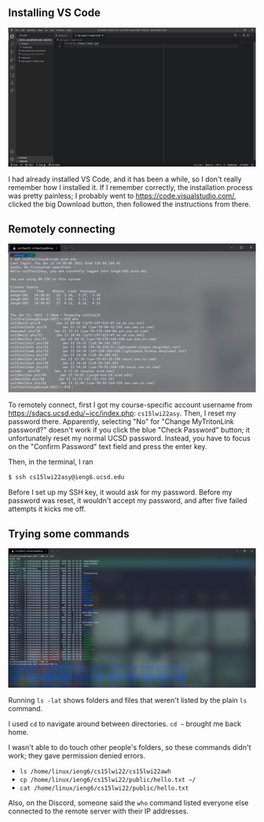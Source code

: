 ## Installing VS Code

![VS Code](./images/report2-vscode.png)

I had already installed VS Code, and it has been a while, so I don't really
remember how I installed it. If I remember correctly, the installation process
was pretty painless; I probably went to https://code.visualstudio.com/, clicked
the big Download button, then followed the instructions from there.

## Remotely connecting

![Using SSH to remotely connect in the terminal](./images/report2-ssh.png)

To remotely connect, first I got my course-specific account username from
https://sdacs.ucsd.edu/~icc/index.php: `cs15lwi22asy`. Then, I reset my password
there. Apparently, selecting "No" for "Change MyTritonLink password?" doesn't
work if you click the blue "Check Password" button; it unfortunately reset my
normal UCSD password. Instead, you have to focus on the "Confirm Password" text
field and press the enter key.

Then, in the terminal, I ran

```sh
$ ssh cs15lwi22asy@ieng6.ucsd.edu
```

Before I set up my SSH key, it would ask for my password. Before my password was
reset, it wouldn't accept my password, and after five failed attempts it kicks
me off.

## Trying some commands

![`ls -lat`, `cd ..`, and `ls` ran over the remote command](./images/report2-commands.png)

Running `ls -lat` shows folders and files that weren't listed by the plain `ls`
command.

I used `cd` to navigate around between directories. `cd ~` brought me back home.

I wasn't able to do touch other people's folders, so these commands didn't work; they gave permission denied errors.

- `ls /home/linux/ieng6/cs15lwi22/cs15lwi22awh`
- `cp /home/linux/ieng6/cs15lwi22/public/hello.txt ~/`
- `cat /home/linux/ieng6/cs15lwi22/public/hello.txt`

Also, on the Discord, someone said the `who` command listed everyone else
connected to the remote server with their IP addresses.
